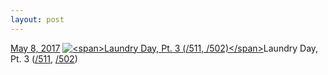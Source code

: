 ```yaml
---
layout: post
---
```


<p>
  <time><a href="/626">May 8, 2017</a></time>
  <a href="/626"><img src="{{ site.assets_url }}/626-480.jpg" srcset="{{ site.assets_url }}/626-240.jpg 240w, {{ site.assets_url }}/626-480.jpg 480w, {{ site.assets_url }}/626-720.jpg 720w, {{ site.assets_url }}/626-960.jpg 960w" sizes="(min-width: 700px) 50vw, calc(100vw - 2rem)" alt="<span>Laundry Day, Pt. 3 (/511, /502)</span>" /></a><span>Laundry Day, Pt. 3 (<a href="http://life.aaronjgreenberg.com/511">/511</a>, <a href="http://life.aaronjgreenberg.com/502">/502</a>)</span>
</p>
